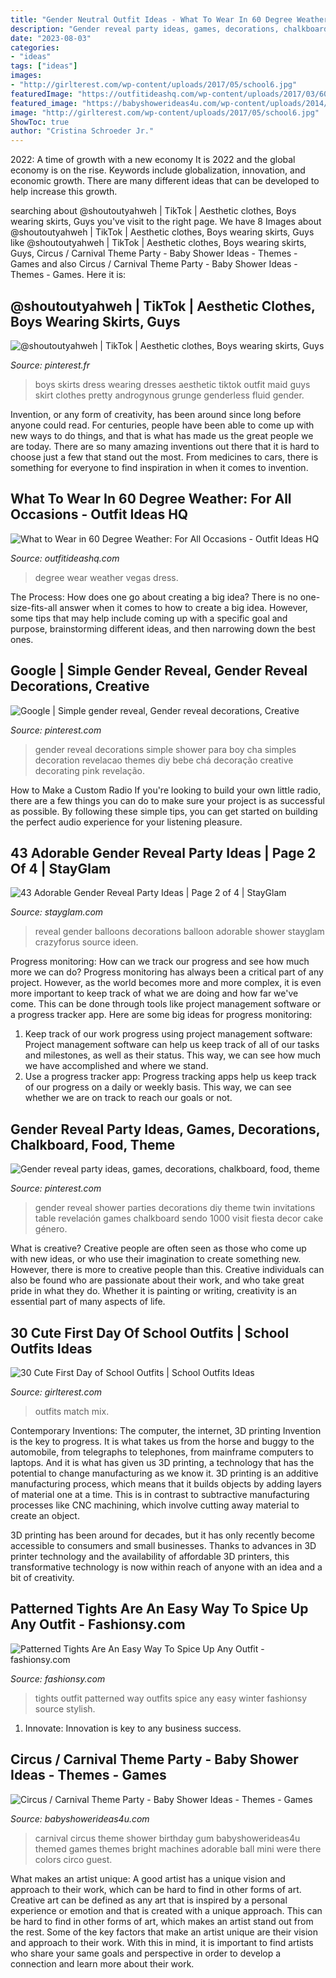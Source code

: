 ```yaml
---
title: "Gender Neutral Outfit Ideas - What To Wear In 60 Degree Weather: For All Occasions"
description: "Gender reveal party ideas, games, decorations, chalkboard, food, theme"
date: "2023-08-03"
categories:
- "ideas"
tags: ["ideas"]
images:
- "http://girlterest.com/wp-content/uploads/2017/05/school6.jpg"
featuredImage: "https://outfitideashq.com/wp-content/uploads/2017/03/60_degree_in_vegas.jpg"
featured_image: "https://babyshowerideas4u.com/wp-content/uploads/2014/01/12095_118941944957115_571381239_n.jpg"
image: "http://girlterest.com/wp-content/uploads/2017/05/school6.jpg"
ShowToc: true
author: "Cristina Schroeder Jr."
---
```



2022: A time of growth with a new economy
It is 2022 and the global economy is on the rise. Keywords include globalization, innovation, and economic growth. There are many different ideas that can be developed to help increase this growth.

	

		
searching about @shoutoutyahweh | TikTok | Aesthetic clothes, Boys wearing skirts, Guys you've visit to the right page. We have 8 Images about @shoutoutyahweh | TikTok | Aesthetic clothes, Boys wearing skirts, Guys like @shoutoutyahweh | TikTok | Aesthetic clothes, Boys wearing skirts, Guys, Circus / Carnival Theme Party - Baby Shower Ideas - Themes - Games and also Circus / Carnival Theme Party - Baby Shower Ideas - Themes - Games. Here it is:
		
    
## @shoutoutyahweh | TikTok | Aesthetic Clothes, Boys Wearing Skirts, Guys

<img loading=lazy src="https://i.pinimg.com/736x/17/23/40/17234040704a95674cbfbfc70232ae0f.jpg" onerror="this.onerror=null;this.src='https://tse4.mm.bing.net/th?id=OIP.ow2U04-I-Q4LgXXM-vsPcAHaMC&amp;pid=15.1';" alt="@shoutoutyahweh | TikTok | Aesthetic clothes, Boys wearing skirts, Guys">

_Source: pinterest.fr_

>boys skirts dress wearing dresses aesthetic tiktok outfit maid guys skirt clothes pretty androgynous grunge genderless fluid gender. 

	

Invention, or any form of creativity, has been around since long before anyone could read. For centuries, people have been able to come up with new ways to do things, and that is what has made us the great people we are today. There are so many amazing inventions out there that it is hard to choose just a few that stand out the most. From medicines to cars, there is something for everyone to find inspiration in when it comes to invention.

    
## What To Wear In 60 Degree Weather: For All Occasions - Outfit Ideas HQ

<img loading=lazy src="https://outfitideashq.com/wp-content/uploads/2017/03/60_degree_in_vegas.jpg" onerror="this.onerror=null;this.src='https://tse1.mm.bing.net/th?id=OIP.kaXPLpS7g7bWgW_E_s_0TAHaO0&amp;pid=15.1';" alt="What to Wear in 60 Degree Weather: For All Occasions - Outfit Ideas HQ">

_Source: outfitideashq.com_

>degree wear weather vegas dress. 

	

The Process: How does one go about creating a big idea?
There is no one-size-fits-all answer when it comes to how to create a big idea. However, some tips that may help include coming up with a specific goal and purpose, brainstorming different ideas, and then narrowing down the best ones.

    
## Google | Simple Gender Reveal, Gender Reveal Decorations, Creative

<img loading=lazy src="https://i.pinimg.com/736x/f9/33/76/f93376c5393f337abc520926594c42a7.jpg" onerror="this.onerror=null;this.src='https://tse2.mm.bing.net/th?id=OIP.sANqiG6V1ADAd_sSd7ymHQHaNK&amp;pid=15.1';" alt="Google | Simple gender reveal, Gender reveal decorations, Creative">

_Source: pinterest.com_

>gender reveal decorations simple shower para boy cha simples decoration revelacao themes diy bebe chá decoração creative decorating pink revelação. 

	

How to Make a Custom Radio
If you're looking to build your own little radio, there are a few things you can do to make sure your project is as successful as possible. By following these simple tips, you can get started on building the perfect audio experience for your listening pleasure.

    
## 43 Adorable Gender Reveal Party Ideas | Page 2 Of 4 | StayGlam

<img loading=lazy src="https://stayglam.com/wp-content/uploads/2018/05/Gender-Reveal-Balloon-Ideas.jpg" onerror="this.onerror=null;this.src='https://tse1.mm.bing.net/th?id=OIP.JZpDvBh9sWPt4QUY05e9xAHaJQ&amp;pid=15.1';" alt="43 Adorable Gender Reveal Party Ideas | Page 2 of 4 | StayGlam">

_Source: stayglam.com_

>reveal gender balloons decorations balloon adorable shower stayglam crazyforus source ideen. 

	

Progress monitoring: How can we track our progress and see how much more we can do?
Progress monitoring has always been a critical part of any project. However, as the world becomes more and more complex, it is even more important to keep track of what we are doing and how far we've come. This can be done through tools like project management software or a progress tracker app. Here are some big ideas for progress monitoring: 
1. Keep track of our work progress using project management software: Project management software can help us keep track of all of our tasks and milestones, as well as their status. This way, we can see how much we have accomplished and where we stand. 
2. Use a progress tracker app: Progress tracking apps help us keep track of our progress on a daily or weekly basis. This way, we can see whether we are on track to reach our goals or not. 

    
## Gender Reveal Party Ideas, Games, Decorations, Chalkboard, Food, Theme

<img loading=lazy src="https://i.pinimg.com/736x/fa/65/1f/fa651f74c8053dd0176ec0cbc9368445.jpg" onerror="this.onerror=null;this.src='https://tse4.mm.bing.net/th?id=OIP.fHbNkb_UxeBxJTXgfptAlgHaJ3&amp;pid=15.1';" alt="Gender reveal party ideas, games, decorations, chalkboard, food, theme">

_Source: pinterest.com_

>gender reveal shower parties decorations diy theme twin invitations table revelación games chalkboard sendo 1000 visit fiesta decor cake género. 

	

What is creative?
Creative people are often seen as those who come up with new ideas, or who use their imagination to create something new. However, there is more to creative people than this. Creative individuals can also be found who are passionate about their work, and who take great pride in what they do. Whether it is painting or writing, creativity is an essential part of many aspects of life.

    
## 30 Cute First Day Of School Outfits | School Outfits Ideas

<img loading=lazy src="http://girlterest.com/wp-content/uploads/2017/05/school6.jpg" onerror="this.onerror=null;this.src='https://tse1.mm.bing.net/th?id=OIP.iz1sCIUxJU5OOlsNUiNo0AHaLH&amp;pid=15.1';" alt="30 Cute First Day of School Outfits | School Outfits Ideas">

_Source: girlterest.com_

>outfits match mix. 

	

Contemporary Inventions: The computer, the internet, 3D printing
Invention is the key to progress. It is what takes us from the horse and buggy to the automobile, from telegraphs to telephones, from mainframe computers to laptops. And it is what has given us 3D printing, a technology that has the potential to change manufacturing as we know it.
3D printing is an additive manufacturing process, which means that it builds objects by adding layers of material one at a time. This is in contrast to subtractive manufacturing processes like CNC machining, which involve cutting away material to create an object.

3D printing has been around for decades, but it has only recently become accessible to consumers and small businesses. Thanks to advances in 3D printer technology and the availability of affordable 3D printers, this transformative technology is now within reach of anyone with an idea and a bit of creativity.

    
## Patterned Tights Are An Easy Way To Spice Up Any Outfit - Fashionsy.com

<img loading=lazy src="https://fashionsy.com/wp-content/uploads/2017/12/pattern-tights-outfit-.jpg" onerror="this.onerror=null;this.src='https://tse4.mm.bing.net/th?id=OIP.y_T1s70kXPfpLAYRzohDxAHaLH&amp;pid=15.1';" alt="Patterned Tights Are An Easy Way To Spice Up Any Outfit - fashionsy.com">

_Source: fashionsy.com_

>tights outfit patterned way outfits spice any easy winter fashionsy source stylish. 

	

1. Innovate: Innovation is key to any business success.

    
## Circus / Carnival Theme Party - Baby Shower Ideas - Themes - Games

<img loading=lazy src="https://babyshowerideas4u.com/wp-content/uploads/2014/01/12095_118941944957115_571381239_n.jpg" onerror="this.onerror=null;this.src='https://tse4.mm.bing.net/th?id=OIP._STofm6x0BYkDEcT36vyPQHaLH&amp;pid=15.1';" alt="Circus / Carnival Theme Party - Baby Shower Ideas - Themes - Games">

_Source: babyshowerideas4u.com_

>carnival circus theme shower birthday gum babyshowerideas4u themed games themes bright machines adorable ball mini were there colors circo guest. 

	

What makes an artist unique: A good artist has a unique vision and approach to their work, which can be hard to find in other forms of art.
Creative art can be defined as any art that is inspired by a personal experience or emotion and that is created with a unique approach. This can be hard to find in other forms of art, which makes an artist stand out from the rest. Some of the key factors that make an artist unique are their vision and approach to their work. With this in mind, it is important to find artists who share your same goals and perspective in order to develop a connection and learn more about their work.

